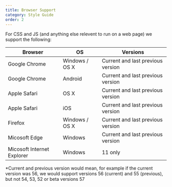 ```yaml
---
title: Browser Support
category: Style Guide
order: 2
---
```


For CSS and JS (and anything else relevent to run on a web page) we support the following:

| Browser | OS |  Versions  |
| --------- | ----------- | ----------- |
| Google Chrome | Windows / OS X | Current and last previous version |
| Google Chrome | Android | Current and last previous version |
| Apple Safari | OS X | Current and last previous version |
| Apple Safari | iOS | Current and last previous version |
| Firefox | Windows / OS X | Current and last previous version |
| Micosoft Edge | Windows | Current and last previous version |
| Micosoft Internet Explorer | Windows | 11 only |

*Current and previous version would mean, for example if the current version was 56, we would support versions 56 (current) and 55 (previous), but not 54, 53, 52 or beta versions 57